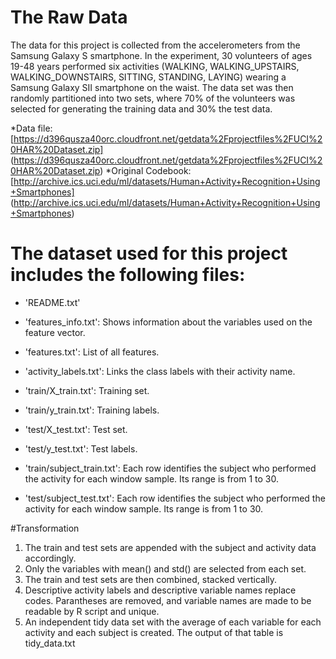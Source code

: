 # The Raw Data
The data for this project is collected from the accelerometers from the Samsung Galaxy S smartphone. In the experiment, 30 volunteers of ages 19-48 years performed six activities (WALKING, WALKING_UPSTAIRS, WALKING_DOWNSTAIRS, SITTING, STANDING, LAYING) wearing a Samsung Galaxy SII smartphone on the waist. The data set was then randomly partitioned into two sets, where 70% of the volunteers was selected for generating the training data and 30% the test data.

*Data file: [https://d396qusza40orc.cloudfront.net/getdata%2Fprojectfiles%2FUCI%20HAR%20Dataset.zip] (https://d396qusza40orc.cloudfront.net/getdata%2Fprojectfiles%2FUCI%20HAR%20Dataset.zip)
*Original Codebook: [http://archive.ics.uci.edu/ml/datasets/Human+Activity+Recognition+Using+Smartphones] (http://archive.ics.uci.edu/ml/datasets/Human+Activity+Recognition+Using+Smartphones)

The dataset used for this project includes the following files:
=========================================

- 'README.txt'

- 'features_info.txt': Shows information about the variables used on the feature vector.

- 'features.txt': List of all features.

- 'activity_labels.txt': Links the class labels with their activity name.

- 'train/X_train.txt': Training set.

- 'train/y_train.txt': Training labels.

- 'test/X_test.txt': Test set.

- 'test/y_test.txt': Test labels.

- 'train/subject_train.txt': Each row identifies the subject who performed the activity for each window sample. Its range is from 1 to 30. 

-  'test/subject_test.txt':  Each row identifies the subject who performed the activity for each window sample. Its range is from 1 to 30.

#Transformation
1. The train and test sets are appended with the subject and activity data accordingly.
2. Only the variables with mean() and std() are selected from each set.
3. The train and test sets are then combined, stacked vertically.
4. Descriptive activity labels and descriptive variable names replace codes. Parantheses are removed, and variable names are made to be readable by R script and unique.
5. An independent tidy data set with the average of each variable for each activity and each subject is created.
The output of that table is tidy_data.txt